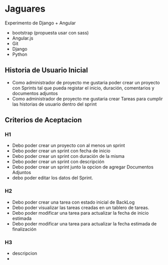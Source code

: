 # Jaguares
Experimento de Django + Angular
- bootstrap (propuesta usar con sass)
- Angular.js
- Git
- Django
- Python


## Historia de Usuario Inicial

- Como administrador de proyecto me gustaria poder crear un proyecto con Sprints tal que pueda registar el inicio, duración, comentarios y documentos adjuntos
- Como administrador de proyecto me gustaria crear Tareas para cumplir las historias de usuario dentro del sprint

## Criterios de Aceptacion
### H1
- Debo poder crear un proyecto con al menos un sprint
- Debo poder crear un sprint con fecha de inicio
- Debo poder crear un sprint con duración de la misma
- Debo poder crear un sprint con descripción 
- Debo poder crear un sprint junto la opcion de agregar Documentos Adjuntos
- debo poder editar los datos del Sprint.

### H2
- Debo poder crear una tarea con estado inicial de BackLog
- Debo poder visualizar las tareas creadas en un tablero de tareas.
- Debo poder modificar una tarea para actualizar la fecha de inicio estimada
- Debo poder modificar una tarea para actualizar la fecha estimada de finalización

### H3
- descripcion
- 
